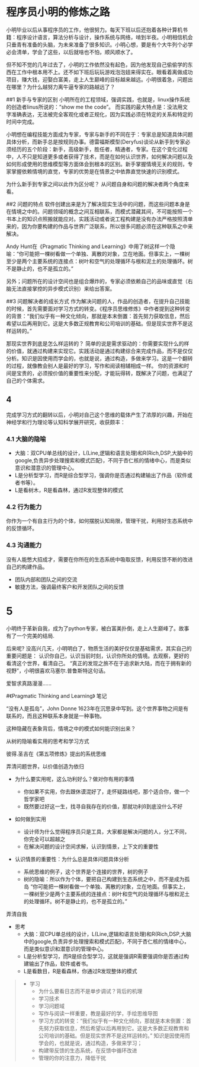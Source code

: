 # 程序员小明的修炼之路

小明毕业以后从事程序员的工作，他很努力。每天下班以后还抱着各种计算机书籍：程序设计语言，算法分析与设计，操作系统与网络，啃到半夜。小明相信机会只垂青有准备的头脑，为未来准备了很多知识。小明心想，要是有个大牛列个必学必会清单，学会了这些，以后就啥也不怕，顺风顺水了。

但不知不觉的几年过去了，小明的工作依然没有起色，因为他发现自己偷偷学的东西在工作中根本用不上。还不如下班后玩玩游戏泡泡妞来得实在。眼看着离做成功项目，赚大钱，迎娶白富美，走上人生巅峰的目标越来越远。小明很着急，问题出在哪里？为什么越努力离牛逼专家的路越远了？

##1 新手与专家的区别
小明所在的工程领域，强调实践，也就是，linux操作系统的创造者linus所说的：“show me the code”。
而实践的最大特点是：没法用文字准确表达，无法被完全客观化或者正规化，因为实践必须在特定的关系和特定的时间中完成。

小明想在编程技能方面成为专家，专家与新手的不同在于：专家总是知道具体问题具体分析，而新手总是按规则办事。德雷福斯模型(Deryfus)谈论从新手到专家必须经历的五个阶段：新手，高级新手，胜任者，精通者，专家。在这个变化过程中，人不只是知道更多或者获得了技术，而是在如何认识世界，如何解决问题以及如何形成使用的思维模型等方面体会到根本的区别。新手掌握情境无关的规则，专家掌握依赖情境的直觉，专家的优势是在情景之中依靠直觉快速的识别模式。

为什么新手到专家之间以此作为区分呢？ 从问题自身和问题的解决者两个角度来看。

##2 问题的特点
软件创建出来是为了解决现实生活中的问题，而这些问题本身是在情境之中的。问题领域的概念之间互相联系，而模式潜藏其间，不可能按照一个书本上的知识点照搬就能应对。实践活动或者说工程构建是没有办法严格按照清单来的，因为你要构建的作品与世界广泛联系，所以很多问题必须在这种联系之中来解决。

Andy Hunt在《Pragmatic Thinking and Learning》中用了树这样一个隐喻：“你可能把一棵树看做一个单独、离散的对象，立在地面。但事实上，一棵树至少是两个主要系统的连接点：树叶和空气的处理循环与根和泥土的处理循环。树不是静止的，也不是孤立的。”

另外；问题所在的设计空间也是组合爆炸的，专家必须依赖自己的品味或直觉（右脑无法直接掌控的异步模式识别）来给出答案。

##3 问题解决者的成长方式
作为解决问题的人，作品的创造者，在提升自己技能的时候，首先需要面对学习方式的转变。《程序员思维修炼》中作者提到这种转变的背景：“我们似乎有一种文化倾向，那就是本末倒置：首先努力获取信息，然后希望以后再用到它。这是大多数正规教育和公司培训的基础。但是现实世界不是这样运转的。”

那现实世界到底是怎么样运转的？
简单的说是需求驱动的：你需要实现什么的样的价值，就通过构建来实现它。实践活动是通过构建综合来完成作品，而不是仅仅分析。知识是因使用而学会的，也就是说，通过构造，多做来学习。这是一个翻转的过程，就像教会别人是最好的学习，写作和阅读相辅相成一样。
你的资源和时间是宝贵的，必须按价值的重要性来分配，才能玩得转，既解决了问题，也满足了自己的个体需求。

## 4
完成学习方式的翻转以后，小明对自己这个思维的载体产生了浓厚的兴趣，开始在神经学和行为理论等认知科学展开研究，收获颇丰：
### 4.1 大脑的隐喻    
  + 大脑：双CPU单总线的设计，L(Line,逻辑和语言处理)和R(Rich,DSP,大脑中的google,负责异步处理搜索和模式匹配)，不同于杏仁核的情绪中心，而是类似意识和潜意识的管理中心。
  + L是分析型学习，而R是综合型学习，强调你是否通过构建输出了作品（软件或者书等）。
  + L是看树木，R是看森林，通过R发现整体的模式  
  
### 4.2 行为能力
你作为一个有自主行为的个体，如何摆脱认知局限，管理干扰，利用好生态系统中的反馈循环。

### 4.3 沟通能力
没有人能憋大招成才，需要在你所在的生态系统中吸取反馈，利用反馈不断的改进自己的构建作品。
  + 团队内部和团队之间的交流
  + 敏捷方法，强调最终客户和开发团队之间的反馈

# 5
小明终于革新自我，成为了python专家，被白富美扑倒，走上人生巅峰了。故事有了一个完美的结局.

后来呢? 没高兴几天，小明明白了，物质生活的美好仅仅是基础需求，其实自己的重要问题是：
认识你自己，认识当前时刻，认识你所处的情境。去观察，更好的看清这个世界，看清自己。
“真正的发现之旅不在于追求新大陆，而在于拥有新的视野”，小明很喜欢马塞尔.普鲁斯特这句话。

爱智求真路漫漫......






#《Pragmatic Thinking and Learning》 笔记

“没有人是孤岛”，John Donne 1623年在沉思录中写到。这个世界事物之间是有联系的，而且这种联系本身就是一种事物。

这种隐藏在表象背后，情境之中的模式如何能识别出来？

从树的隐喻看实用的思考和学习方式

彼得.圣吉在《第五项修炼》提出的系统思维

弄清问题世界，以价值创造为依归

- 为什么要实用呢，这么功利好么？做对你有用的事情
  + 你如果不实用，你去跟休谟混好了，走怀疑路线吧，那个适合你，做一个哲学家吧
  + 既然要过好这一生，找寻自我存在的价值，那就功利ß到底没什么不好

- 如何做到实用
  + 设计师为什么觉得程序员只是工具，大家都是解决问题的人，分工不同，你完全可以超越之
  + 在解决问题的设计空间求解，认识到情景，上下文的重要性
  
- 认识情景的重要性：为什么总是具体问题具体分析
  + 系统思维的例子，这个世界是个连接的世界，树的例子
  + 树的隐喻：所以作为个体，要把自己构建到生态系统之中，而不是成为孤岛
  “你可能把一棵树看做一个单独、离散的对象，立在地面。但事实上，一棵树至少是两个主要系统的连接点：树叶和空气的处理循环与根和泥土的处理循环。树不是静止的，也不是孤立的。”
  

弄清自我  
- 思考  
  + 大脑：双CPU单总线的设计，L(Line,逻辑和语言处理)和R(Rich,DSP,大脑中的google,负责异步处理搜索和模式匹配)，不同于杏仁核的情绪中心，而是类似意识和潜意识的管理中心。
  + L是分析型学习，而R是综合型学习，这就是强调R需要强调你是否通过构建输出了作品，软件或者书。
  + L是看数目，R是看森林，你通过R发现整体的模式

> - 学习
>   + 为什么要看日志而不是单步调试？背后的机理
>   + 学习技术
>   + 学习问题域
>   + 写作与阅读一样重要，教是最好的学，手绘思维导图
>   + 学习方式的转变：“我们似乎有一种文化倾向，那就是本末倒置：首先努力获取信息，然后希望以后再用到它。这是大多数正规教育和公司培训的基础。但是现实世界不是这样运转的。”
>   知识是因使用而学会的，也就是说，通过构造，多做来学习；
>   + 构建带反馈的生态系统，在反馈中循环改进
>   + 管理的你的注意力，降低干扰

